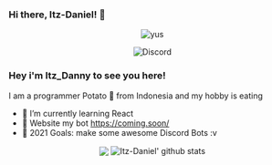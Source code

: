 ### Hi there, Itz-Daniel! 👋
<p align="center"> <img src="https://komarev.com/ghpvc/?username=Itz-Daniel" alt="yus" /> </p>
</a> </p>

<p align="center"> <img src="https://discord.c99.nl/widget/theme-3/829425740536741899.png" alt="Discord" /> </p>

### Hey i'm Itz_Danny to see you here! &nbsp;

I am a programmer Potato 🥔 from Indonesia and my hobby is eating
- 🌱 I’m currently learning React
- 🤖 Website my bot https://coming.soon/
- 🥅 2021 Goals: make some awesome Discord Bots :v


<p align="center">
  <img align="center" src="https://github-readme-stats.vercel.app/api/top-langs/?username=Ontel03&show_icons=true&layout=compact&hide_border=true&theme=dark" />
  <img align="center" src="https://github-readme-stats.vercel.app/api?username=Itz-Daniel&show_icons=true&theme=radical&line_height=21" alt="Itz-Daniel' github stats"/>


<!---
kazazeo31/kazazeo31 is a ✨ special ✨ repository because its `README.md` (this file) appears on your GitHub profile.
You can click the Preview link to take a look at your changes.
--->

<!---
Itz-Daniel is a ✨ special ✨ repository because its `README.md` (this file) appears on your GitHub profile.
You can click the Preview link to take a look at your changes.
--->
